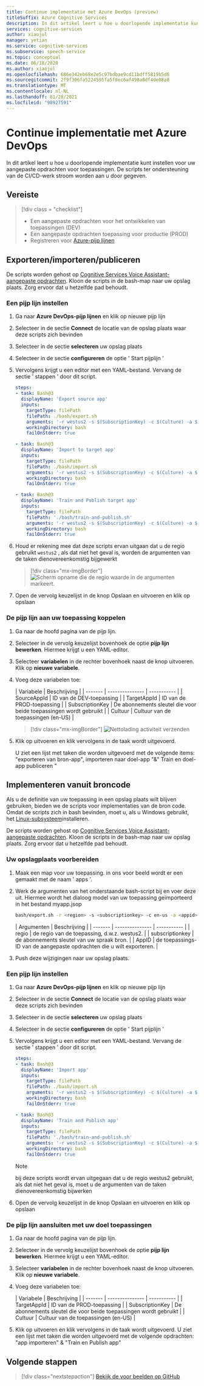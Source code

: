 ```yaml
---
title: Continue implementatie met Azure DevOps (preview)
titleSuffix: Azure Cognitive Services
description: In dit artikel leert u hoe u doorlopende implementatie kunt instellen voor uw aangepaste opdrachten voor toepassingen. U maakt de scripts ter ondersteuning van de continue implementatie werk stromen.
services: cognitive-services
author: xiaojul
manager: yetian
ms.service: cognitive-services
ms.subservice: speech-service
ms.topic: conceptual
ms.date: 06/18/2020
ms.author: xiaojul
ms.openlocfilehash: 686e342eb68e2e5c97bdbae9cd11bdff5819b5d6
ms.sourcegitcommit: 2f9f306fa5224595fa5f8ec6af498a0df4de08a8
ms.translationtype: MT
ms.contentlocale: nl-NL
ms.lasthandoff: 01/28/2021
ms.locfileid: "98927591"
---
```

# <a name="continuous-deployment-with-azure-devops"></a>Continue implementatie met Azure DevOps

In dit artikel leert u hoe u doorlopende implementatie kunt instellen voor uw aangepaste opdrachten voor toepassingen. De scripts ter ondersteuning van de CI/CD-werk stroom worden aan u door gegeven.

## <a name="prerequisite"></a>Vereiste
> [!div class = "checklist"]
> * Een aangepaste opdrachten voor het ontwikkelen van toepassingen (DEV)
> * Een aangepaste opdrachten toepassing voor productie (PROD)
> * Registreren voor [Azure-pijp lijnen](/azure/devops/pipelines/get-started/pipelines-sign-up)

## <a name="exportimportpublish"></a>Exporteren/importeren/publiceren

De scripts worden gehost op [Cognitive Services Voice Assistant-aangepaste opdrachten](https://github.com/Azure-Samples/Cognitive-Services-Voice-Assistant/tree/master/custom-commands). Kloon de scripts in de bash-map naar uw opslag plaats. Zorg ervoor dat u hetzelfde pad behoudt.

### <a name="set-up-a-pipeline"></a>Een pijp lijn instellen 

1. Ga naar **Azure DevOps-pijp lijnen** en klik op nieuwe pijp lijn
1. Selecteer in de sectie **Connect** de locatie van de opslag plaats waar deze scripts zich bevinden
1. Selecteer in de sectie **selecteren** uw opslag plaats
1. Selecteer in de sectie **configureren** de optie ' Start pijplijn '
1. Vervolgens krijgt u een editor met een YAML-bestand. Vervang de sectie ' stappen ' door dit script.

    ```YAML
    steps:
    - task: Bash@3
      displayName: 'Export source app'
      inputs:
        targetType: filePath
        filePath: ./bash/export.sh
        arguments: '-r westus2 -s $(SubscriptionKey) -c $(Culture) -a $(SourceAppId) -f ExportedDialogModel.json'
        workingDirectory: bash
        failOnStderr: true
    
    - task: Bash@3
      displayName: 'Import to target app'
      inputs:
        targetType: filePath
        filePath: ./bash/import.sh
        arguments: '-r westus2 -s $(SubscriptionKey) -c $(Culture) -a $(TargetAppId) -f ExportedDialogModel.json'
        workingDirectory: bash
        failOnStderr: true
    
    - task: Bash@3
      displayName: 'Train and Publish target app'
      inputs:
        targetType: filePath
        filePath: './bash/train-and-publish.sh'
        arguments: '-r westus2 -s $(SubscriptionKey) -c $(Culture) -a $(TargetAppId)'
        workingDirectory: bash
        failOnStderr: true
    ```
    
1. Houd er rekening mee dat deze scripts ervan uitgaan dat u de regio gebruikt `westus2` , als dat niet het geval is, worden de argumenten van de taken dienovereenkomstig bijgewerkt

    > [!div class="mx-imgBorder"]
    > ![Scherm opname die de regio waarde in de argumenten markeert.](media/custom-commands/cicd-new-pipeline-yaml.png)

1. Open de vervolg keuzelijst in de knop Opslaan en uitvoeren en klik op opslaan

### <a name="hook-up-the-pipeline-with-your-application"></a>De pijp lijn aan uw toepassing koppelen

1. Ga naar de hoofd pagina van de pijp lijn.
1. Selecteer in de vervolg keuzelijst bovenhoek de optie **pijp lijn bewerken**. Hiermee krijgt u een YAML-editor. 
1. Selecteer **variabelen** in de rechter bovenhoek naast de knop uitvoeren. Klik op **nieuwe variabele**.
1. Voeg deze variabelen toe:
    
    | Variabele | Beschrijving |
    | ------- | --------------- | ----------- |
    | SourceAppId | ID van de DEV-toepassing |
    | TargetAppId | ID van de PROD-toepassing |
    | SubscriptionKey | De abonnements sleutel die voor beide toepassingen wordt gebruikt |
    | Cultuur | Cultuur van de toepassingen (en-US) |

    > [!div class="mx-imgBorder"]
    > ![Nettolading activiteit verzenden](media/custom-commands/cicd-edit-pipeline-variables.png)

1. Klik op uitvoeren en klik vervolgens in de taak wordt uitgevoerd. 

    U ziet een lijst met taken die worden uitgevoerd met de volgende items: "exporteren van bron-app", importeren naar doel-app "&" Train en doel-app publiceren "

## <a name="deploy-from-source-code"></a>Implementeren vanuit broncode

Als u de definitie van uw toepassing in een opslag plaats wilt blijven gebruiken, bieden we de scripts voor implementaties van de bron code. Omdat de scripts zich in bash bevinden, moet u, als u Windows gebruikt, het [Linux-subsysteem](/windows/wsl/install-win10)installeren.

De scripts worden gehost op [Cognitive Services Voice Assistant-aangepaste opdrachten](https://github.com/Azure-Samples/Cognitive-Services-Voice-Assistant/tree/master/custom-commands). Kloon de scripts in de bash-map naar uw opslag plaats. Zorg ervoor dat u hetzelfde pad behoudt.

### <a name="prepare-your-repository"></a>Uw opslagplaats voorbereiden

1. Maak een map voor uw toepassing. in ons voor beeld wordt er een gemaakt met de naam ' apps '.
1. Werk de argumenten van het onderstaande bash-script bij en voer deze uit. Hiermee wordt het dialoog model van uw toepassing geïmporteerd in het bestand myapp.jsop
    ```BASH
    bash/export.sh -r <region> -s <subscriptionkey> -c en-us -a <appid> -f apps/myapp.json
    ```
    | Argumenten | Beschrijving |
    | ------- | --------------- | ----------- |
    | regio | de regio van de toepassing, d.w.z. westus2. |
    | subscriptionkey | de abonnements sleutel van uw spraak bron. |
    | AppID | de toepassings-ID van de aangepaste opdrachten die u wilt exporteren. |

1. Push deze wijzigingen naar uw opslag plaats.

### <a name="set-up-a-pipeline"></a>Een pijp lijn instellen 

1. Ga naar **Azure DevOps-pijp lijnen** en klik op nieuwe pijp lijn
1. Selecteer in de sectie **Connect** de locatie van de opslag plaats waar deze scripts zich bevinden
1. Selecteer in de sectie **selecteren** uw opslag plaats
1. Selecteer in de sectie **configureren** de optie ' Start pijplijn '
1. Vervolgens krijgt u een editor met een YAML-bestand. Vervang de sectie ' stappen ' door dit script.

    ```YAML
    steps:
    - task: Bash@3
      displayName: 'Import app'
      inputs:
        targetType: filePath
        filePath: ./bash/import.sh
        arguments: '-r westus2 -s $(SubscriptionKey) -c $(Culture) -a $(TargetAppId) -f ../apps/myapp.json'
        workingDirectory: bash
        failOnStderr: true
    
    - task: Bash@3
      displayName: 'Train and Publish app'
      inputs:
        targetType: filePath
        filePath: './bash/train-and-publish.sh'
        arguments: '-r westus2 -s $(SubscriptionKey) -c $(Culture) -a $(TargetAppId)'
        workingDirectory: bash
        failOnStderr: true
    ```

    > [!NOTE]
    > bij deze scripts wordt ervan uitgegaan dat u de regio westus2 gebruikt, als dat niet het geval is, moet u de argumenten van de taken dienovereenkomstig bijwerken

1. Open de vervolg keuzelijst in de knop Opslaan en uitvoeren en klik op opslaan

### <a name="hook-up-the-pipeline-with-your-target-applications"></a>De pijp lijn aansluiten met uw doel toepassingen

1. Ga naar de hoofd pagina van de pijp lijn.
1. Selecteer in de vervolg keuzelijst bovenhoek de optie **pijp lijn bewerken**. Hiermee krijgt u een YAML-editor. 
1. Selecteer **variabelen** in de rechter bovenhoek naast de knop uitvoeren. Klik op **nieuwe variabele**.
1. Voeg deze variabelen toe:

    | Variabele | Beschrijving |
    | ------- | --------------- | ----------- |
    | TargetAppId | ID van de PROD-toepassing |
    | SubscriptionKey | De abonnements sleutel die voor beide toepassingen wordt gebruikt |
    | Cultuur | Cultuur van de toepassingen (en-US) |

1. Klik op uitvoeren en klik vervolgens in de taak wordt uitgevoerd.
    U ziet een lijst met taken die worden uitgevoerd met de volgende opdrachten: "app importeren" & "Train en Publish app"

## <a name="next-steps"></a>Volgende stappen

> [!div class="nextstepaction"]
> [Bekijk de voor beelden op GitHub](https://aka.ms/speech/cc-samples)
